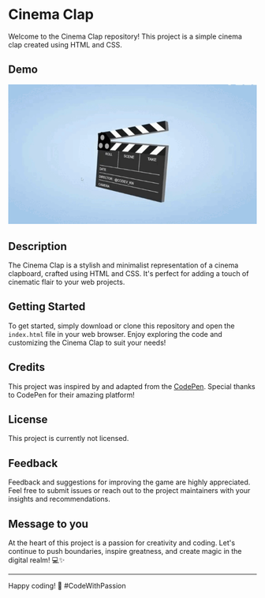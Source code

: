 # Cinema Clap

Welcome to the Cinema Clap repository! This project is a simple cinema clap created using HTML and CSS.

## Demo

![CinemaClap Demo](https://github.com/codevkn/cinemaClap_html_css/blob/master/cinemaClap_demo.gif)

## Description

The Cinema Clap is a stylish and minimalist representation of a cinema clapboard, crafted using HTML and CSS. It's perfect for adding a touch of cinematic flair to your web projects.

## Getting Started

To get started, simply download or clone this repository and open the `index.html` file in your web browser. Enjoy exploring the code and customizing the Cinema Clap to suit your needs!

## Credits

This project was inspired by and adapted from the [CodePen](https://codepen.io). Special thanks to CodePen for their amazing platform!

## License

This project is currently not licensed.

## Feedback

Feedback and suggestions for improving the game are highly appreciated. Feel free to submit issues or reach out to the project maintainers with your insights and recommendations.

## Message to you

At the heart of this project is a passion for creativity and coding. Let's continue to push boundaries, inspire greatness, and create magic in the digital realm! 💻✨

---

Happy coding! 🚀 #CodeWithPassion
